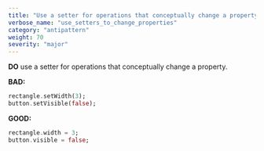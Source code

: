 ```yaml
---
title: "Use a setter for operations that conceptually change a property"
verbose_name: "use_setters_to_change_properties"
category: "antipattern"
weight: 70
severity: "major"
---
```

**DO** use a setter for operations that conceptually change a property.

**BAD:**
```dart
rectangle.setWidth(3);
button.setVisible(false);
```

**GOOD:**
```dart
rectangle.width = 3;
button.visible = false;
```


